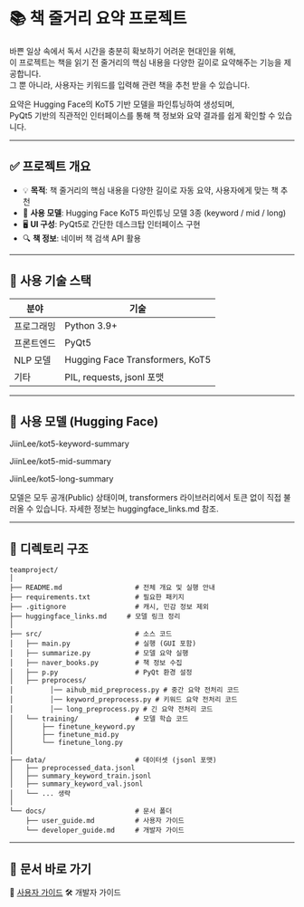 # 📚 책 줄거리 요약 프로젝트

바쁜 일상 속에서 독서 시간을 충분히 확보하기 어려운 현대인을 위해,  
이 프로젝트는 책을 읽기 전 줄거리의 핵심 내용을 다양한 길이로 요약해주는 기능을 제공합니다.  
그 뿐 아니라, 사용자는 키워드를 입력해 관련 책을 추천 받을 수 있습니다.

요약은 Hugging Face의 KoT5 기반 모델을 파인튜닝하여 생성되며,  
PyQt5 기반의 직관적인 인터페이스를 통해 책 정보와 요약 결과를 쉽게 확인할 수 있습니다.

---

## ✅ 프로젝트 개요

- 💡 **목적**: 책 줄거리의 핵심 내용을 다양한 길이로 자동 요약, 사용자에게 맞는 책 추천
- 🧠 **사용 모델**: Hugging Face KoT5 파인튜닝 모델 3종 (keyword / mid / long)
- 🖥️ **UI 구성**: PyQt5로 간단한 데스크탑 인터페이스 구현
- 🔍 **책 정보**: 네이버 책 검색 API 활용

---

## 🔧 사용 기술 스택

| 분야       | 기술 |
|------------|------|
| 프로그래밍 | Python 3.9+ |
| 프론트엔드 | PyQt5 |
| NLP 모델   | Hugging Face Transformers, KoT5 |
| 기타       | PIL, requests, jsonl 포맷 | 

---



## 🤖 사용 모델 (Hugging Face) 
JiinLee/kot5-keyword-summary

JiinLee/kot5-mid-summary

JiinLee/kot5-long-summary

모델은 모두 공개(Public) 상태이며, transformers 라이브러리에서 토큰 없이 직접 불러올 수 있습니다.
자세한 정보는 huggingface_links.md 참조.

---

## 📁 디렉토리 구조
```plaintext 
teamproject/
│
├── README.md                  # 전체 개요 및 실행 안내
├── requirements.txt           # 필요한 패키지
├── .gitignore                 # 캐시, 민감 정보 제외  
├── huggingface_links.md     # 모델 링크 정리
│
├── src/                       # 소스 코드
│   ├── main.py                # 실행 (GUI 포함)
│   ├── summarize.py           # 모델 요약 실행
│   ├── naver_books.py         # 책 정보 수집
│   ├── p.py                   # PyQt 환경 설정
│   ├── preprocess/
│   	  │── aihub_mid_preprocess.py # 중간 요약 전처리 코드
│   	  │── keyword_preprocess.py # 키워드 요약 전처리 코드
│   	  │── long_preprocess.py # 긴 요약 전처리 코드
│   └── training/              # 모델 학습 코드
│       ├── finetune_keyword.py
│       ├── finetune_mid.py
│       └── finetune_long.py
│
├── data/                      # 데이터셋 (jsonl 포맷)
│   ├── preprocessed_data.jsonl
│   ├── summary_keyword_train.jsonl
│   ├── summary_keyword_val.jsonl
│   └── ... 생략
│
└── docs/                      # 문서 폴더
    ├── user_guide.md          # 사용자 가이드
    └── developer_guide.md     # 개발자 가이드
```
---

## 📄 문서 바로 가기
📘 [사용자 가이드](user_guide.md)
🛠️ 개발자 가이드

